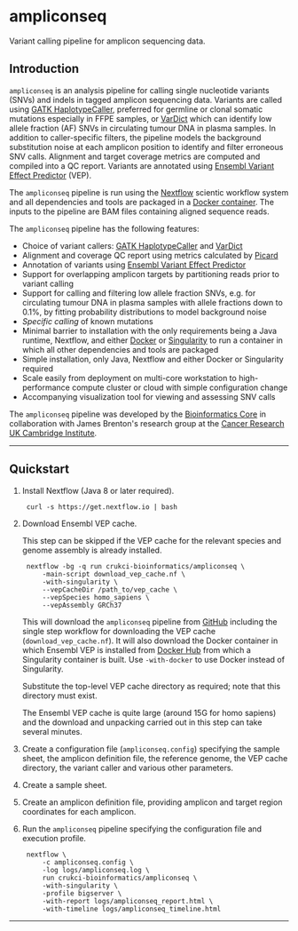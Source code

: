 # ampliconseq

Variant calling pipeline for amplicon sequencing data.

## Introduction

`ampliconseq` is an analysis pipeline for calling single nucleotide variants
(SNVs) and indels in tagged amplicon sequencing data. Variants are called using
[GATK HaplotypeCaller](https://gatk.broadinstitute.org), preferred for germline
or clonal somatic mutations especially in FFPE samples, or
[VarDict](https://github.com/AstraZeneca-NGS/VarDictJava) which can identify low
allele fraction (AF) SNVs in circulating tumour DNA in plasma samples. In
addition to caller-specific filters, the pipeline models the background
substitution noise at each amplicon position to identify and filter erroneous
SNV calls. Alignment and target coverage metrics are computed and compiled into
a QC report. Variants are annotated using
[Ensembl Variant Effect Predictor](https://www.ensembl.org/info/docs/tools/vep/index.html)
(VEP).

The `ampliconseq` pipeline is run using the [Nextflow](https://www.nextflow.io)
scientic workflow system and all dependencies and tools are packaged in a
[Docker container](https://hub.docker.com/r/crukcibioinformatics/ampliconseq).
The inputs to the pipeline are BAM files containing aligned sequence reads.

The `ampliconseq` pipeline has the following features:

* Choice of variant callers: [GATK HaplotypeCaller](https://gatk.broadinstitute.org) and [VarDict](https://github.com/AstraZeneca-NGS/VarDictJava)
* Alignment and coverage QC report using metrics calculated by [Picard](https://broadinstitute.github.io/picard)
* Annotation of variants using [Ensembl Variant Effect Predictor](https://www.ensembl.org/info/docs/tools/vep/index.html)
* Support for overlapping amplicon targets by partitioning reads prior to variant calling
* Support for calling and filtering low allele fraction SNVs, e.g. for circulating tumour DNA in plasma samples with allele fractions down to 0.1%, by fitting probability distributions to model background noise
* *Specific calling* of known mutations
* Minimal barrier to installation with the only requirements being a Java runtime, Nextflow, and either [Docker](https://www.docker.com) or [Singularity](https://sylabs.io/docs) to run a container in which all other dependencies and tools are packaged
* Simple installation, only Java, Nextflow and either Docker or Singularity required
* Scale easily from deployment on multi-core workstation to high-performance compute cluster or cloud with simple configuration change
* Accompanying visualization tool for viewing and assessing SNV calls

The `ampliconseq` pipeline was developed by the
[Bioinformatics Core](https://www.cruk.cam.ac.uk/core-facilities/bioinformatics-core)
in collaboration with James Brenton's research group at the
[Cancer Research UK Cambridge Institute](https://www.cruk.cam.ac.uk).

---

## Quickstart

1. Install Nextflow (Java 8 or later required).

        curl -s https://get.nextflow.io | bash

2. Download Ensembl VEP cache.

    This step can be skipped if the VEP cache for the relevant species and genome
assembly is already installed.

        nextflow -bg -q run crukci-bioinformatics/ampliconseq \
            -main-script download_vep_cache.nf \
            -with-singularity \
            --vepCacheDir /path_to/vep_cache \
            --vepSpecies homo_sapiens \
            --vepAssembly GRCh37

    This will download the `ampliconseq` pipeline from
[GitHub](https://github.com/crukci-bioinformatics/ampliconseq) including the
single step workflow for downloading the VEP cache (`download_vep_cache.nf`).
It will also download the Docker container in which Ensembl VEP is installed
from [Docker Hub](https://hub.docker.com/r/crukcibioinformatics/ampliconseq)
from which a Singularity container is built. Use `-with-docker` to use Docker
instead of Singularity.

    Substitute the top-level VEP cache directory as required; note that this
directory must exist.

    The Ensembl VEP cache is quite large (around 15G for homo sapiens) and the
download and unpacking carried out in this step can take several minutes.

3. Create a configuration file (`ampliconseq.config`) specifying the sample sheet, the amplicon definition file, the reference genome, the VEP cache directory, the variant caller and various other parameters.

4. Create a sample sheet.

5. Create an amplicon definition file, providing amplicon and target region coordinates for each amplicon.

6. Run the `ampliconseq` pipeline specifying the configuration file and execution profile.

        nextflow \
            -c ampliconseq.config \
            -log logs/ampliconseq.log \
            run crukci-bioinformatics/ampliconseq \
            -with-singularity \
            -profile bigserver \
            -with-report logs/ampliconseq_report.html \
            -with-timeline logs/ampliconseq_timeline.html

---

